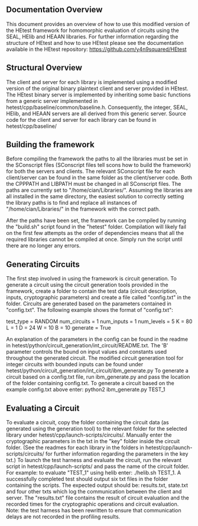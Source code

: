 ﻿##  Documentation Overview
This document provides an overview of how to use this modified version of the
HEtest framework for homomorphic evaluation of circuits using the SEAL, HElib
and HEAAN libraries. For further information regarding the structure of HEtest
and how to use HEtest please see the documentation available in the HEtest
repository: https://github.com/y4n9squared/HEtest

## Structural Overview
The client and server for each library is implemented using a modified version
of the original binary plaintext client and server provided in HEtest. The
HEtest binary server is implemented by inheriting some basic functions from a
generic server implemented in hetest/cpp/baseline/common/baseline.h.
Consequently, the integer, SEAL, HElib, and HEAAN servers are all derived from
this generic server. Source code for the client and server for each library can
be found in hetest/cpp/baseline/<library-name>

## Building the framework
Before compiling the framework the paths to all the libraries must be set in
the SConscript files (SConscript files tell scons how to build the framework)
for both the servers and clients. The relevant SConscript file for each 
client/server can be found in the same folder as the client/server code. Both 
the CPPPATH and LIBPATH must be changed in all SConscript files. The paths are
currently set to "/home/cian/Libraries/<library name>". Assuming the libraries
are all installed in the same directory, the easiest solution to correctly 
setting the library paths is to find and replace all instances of 
"/home/cian/Libraries/" in the framework with the correct path.

After the paths have been set, the framework can be compiled by running the 
"build.sh" script found in the "hetest" folder. Compilation will likely fail on
the first few attempts as the order of dependencies means that all the required
libraries cannot be compiled at once. Simply run the script until there are no 
longer any errors.

## Generating Circuits
The first step involved in using the framework is circuit generation. To
generate a circuit using the circuit generation tools provided in the
framework, create a folder to contain the test data (circuit description,
inputs, cryptographic parameters) and create a file called "config.txt" in the
folder. Circuits are generated based on the parameters contained in
"config.txt". The following example shows the format of "config.txt":

test_type = RANDOM
num_circuits = 1
num_inputs = 1
num_levels = 5
K = 80
L = 1
D = 24
W = 10
B = 10
generate = True

An explanation of the parameters in the config can be found in the readme in
hetest/python/circuit_generation/int_circuit/README.txt. The 'B' parameter
controls the bound on input values and constants used throughout the generated
circuit. The modified circuit generation tool for integer circuits with bounded
inputs can be found under
hetest/python/circuit_generation/int_circuit/ibm_generate.py
To generate a circuit based on a config.txt file, run ibm_generate.py and pass
the location of the folder containing config.txt. To generate a circuit based
on the example config.txt above enter: python2 ibm_generate.py TEST_1

## Evaluating a Circuit
To evaluate a circuit, copy the folder containing the circuit data (as
generated using the generation tool) to the relevant folder for the selected
library under hetest/cpp/launch-scripts/circuits/. Manually enter the
cryptographic parameters in the txt in the "key" folder inside the circuit
folder. (See the readmes for each library in the folders in
hetest/cpp/launch-scripts/circuits/ for further information regarding the
parameters in the key txt.) 
To launch the test harness and evaluate the circuit, run the relevant script in
hetest/cpp/launch-scripts/ and pass the name of the circuit folder. For
example: to evaluate "TEST_1" using helib enter: ./helib.sh TEST_1. A
successfully completed test should output six txt files in the folder
containing the scripts. The expected output should be: results.txt, state.txt
and four other txts which log the communication between the client and server.
The "results.txt" file contains the result of circuit evaluation and the
recorded times for the cryptographic operations and circuit evaluation. Note:
the test harness has been rewritten to ensure that communication delays are not
recorded in the profiling results. 
